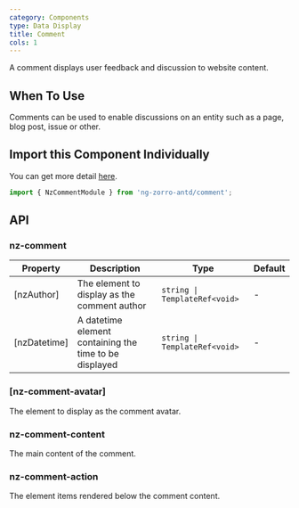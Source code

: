 ```yaml
---
category: Components
type: Data Display
title: Comment
cols: 1
---
```


A comment displays user feedback and discussion to website content.

## When To Use

Comments can be used to enable discussions on an entity such as a page, blog post, issue or other.

## Import this Component Individually

You can get more detail [here](/docs/getting-started/en#import-a-component-individually).

```ts
import { NzCommentModule } from 'ng-zorro-antd/comment';
```

## API

### nz-comment

| Property | Description | Type | Default |
| -------- | ----------- | ---- | ------- |
| [nzAuthor] | The element to display as the comment author | `string \| TemplateRef<void>` | - |
| [nzDatetime] | A datetime element containing the time to be displayed | `string \| TemplateRef<void>` | - |

### [nz-comment-avatar]

The element to display as the comment avatar.

### nz-comment-content

The main content of the comment.

### nz-comment-action

The element items rendered below the comment content.
